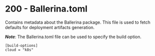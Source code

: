 # 200 - Ballerina.toml

Contains metadata about the Ballerina package. This file is used to fetch defaults for deployment artifacts generation.

***Note***: The Ballerina.toml file can be used to specify the build option.

```
[build-options]
cloud = "k8s"
```

